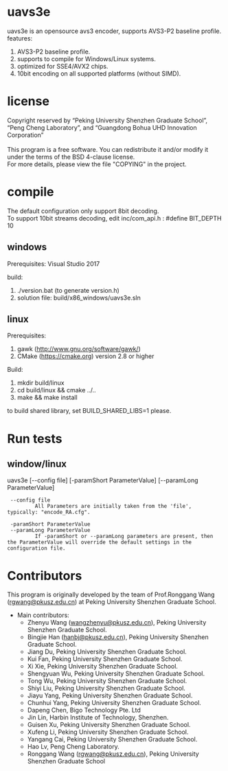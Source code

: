 # uavs3e
 uavs3e is an opensource avs3 encoder, supports AVS3-P2 baseline profile. <br>
 features:
 1) AVS3-P2 baseline profile.
 2) supports to compile for Windows/Linux systems.
 3) optimized for SSE4/AVX2 chips.
 4) 10bit encoding on all supported platforms (without SIMD).

# license
  Copyright reserved by “Peking University Shenzhen Graduate School”, “Peng Cheng Laboratory”, and “Guangdong Bohua UHD Innovation Corporation” <br><br>
  This program is a free software. You can redistribute it and/or modify it under the terms of the BSD 4-clause license. <br>
  For more details, please view the file "COPYING" in the project.
  
# compile
  The default configuration only support 8bit decoding. <br>
  To support 10bit streams decoding, edit inc/com_api.h : #define BIT_DEPTH 10

## windows
Prerequisites:
  Visual Studio 2017

build:
  1. ./version.bat (to generate version.h)
  2. solution file: build/x86_windows/uavs3e.sln 

## linux
Prerequisites:
  1. gawk (http://www.gnu.org/software/gawk/)
  2. CMake (https://cmake.org) version 2.8 or higher
  
Build:
  1. mkdir build/linux
  2. cd build/linux && cmake ../..
  3. make && make install

  to build shared library, set BUILD_SHARED_LIBS=1 please.

# Run tests
## window/linux

  uavs3e [--config file] [-paramShort ParameterValue] [--paramLong ParameterValue]

     --config file    
             All Parameters are initially taken from the 'file', typically: "encode_RA.cfg".

     -paramShort ParameterValue
     --paramLong ParameterValue
             If -paramShort or --paramLong parameters are present, then the ParameterValue will override the default settings in the configuration file.


# Contributors
This program is originally developed by the team of Prof.Ronggang Wang (rgwang@pkusz.edu.cn) at Peking University Shenzhen Graduate School. <br>

* Main contributors:  
  * Zhenyu Wang (wangzhenyu@pkusz.edu.cn), Peking University Shenzhen Graduate School. 
  * Bingjie Han (hanbj@pkusz.edu.cn), Peking University Shenzhen Graduate School. 
  * Jiang Du, Peking University Shenzhen Graduate School. 
  * Kui Fan, Peking University Shenzhen Graduate School. 
  * Xi Xie, Peking University Shenzhen Graduate School. 
  * Shengyuan Wu, Peking University Shenzhen Graduate School. 
  * Tong Wu, Peking University Shenzhen Graduate School. 
  * Shiyi Liu, Peking University Shenzhen Graduate School. 
  * Jiayu Yang, Peking University Shenzhen Graduate School. 
  * Chunhui Yang, Peking University Shenzhen Graduate School.
  * Dapeng Chen, Bigo Technology Pte. Ltd 
  * Jin Lin, Harbin Institute of Technology, Shenzhen.
  * Guisen Xu, Peking University Shenzhen Graduate School. 
  * Xufeng Li, Peking University Shenzhen Graduate School. 
  * Yangang Cai, Peking University Shenzhen Graduate School. 
  * Hao Lv, Peng Cheng Laboratory. 
  * Ronggang Wang (rgwang@pkusz.edu.cn), Peking University Shenzhen Graduate School
